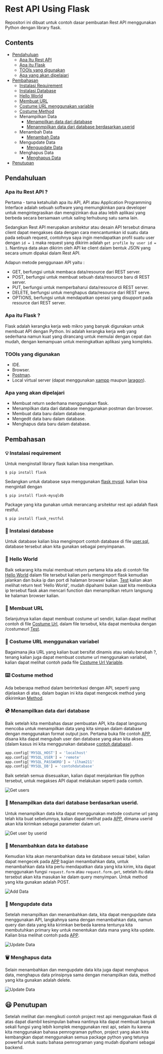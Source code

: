 # Rest API Using Flask
Repositori ini dibuat untuk contoh dasar pembuatan Rest API menggunakan Python dengan library flask.

## Contents
- [Pendahuluan](#Pendahuluan)
    - [Apa Itu Rest API](#apa-itu-rest-api-)
    - [Apa itu Flask](#apa-itu-rest-api-)
    - [TOOls yang digunakan](#tools-yang-digunakan)
    - [Apa yang akan dipelajari](#apa-yang-akan-dipelajari)
- [Pembahasan](#Pembahasan)
    - [Instalasi Requirement](#-instalasi-requirement)
    - [Instalasi Database](#-instalasi-database)
    - [Hello World](#-hello-world)
    - [Membuat URL](#-membuat-url)
    - [Costume URL menggunakan variable](#-costume-url-menggunakan-variabel)
    - [Costume Method](#%EF%B8%8F-costume-method)
    - Menampilkan Data
        - [Menampilkan data dari database](#-menampilkan-data-dari-database)
        - [Menanmpilkan data dari database berdasarkan userid](#-menampilkan-data-dari-database-berdasarkan-userid)
    - Menambah Data
        - [Menambah Data](#-menambahkan-data-ke-database)
    - Mengupdate Data
        - [Mengupdate Data](#-mengupdate-data)
    - Menghapus Data
        - [Menghapus Data](#%EF%B8%8F-menghapus-data)
- [Penutupan](#-penutupan)

## Pendahuluan
### Apa itu Rest API ?
Pertama - tama ketahuilah apa itu API, API atau Application Programming Interface adalah sebuah software yang memungkinkan para developer untuk mengintegrasikan dan mengizinkan dua atau lebih aplikasi yang berbeda secara bersamaan untuk saling terhubung satu sama lain.

Sedangkan Rest API merupakan arsitektur atau desain API tersebut dimana client dapat mengakses data dengan cara mencantumkan id suatu data pada sebuah request, contohnya saya ingin mendapatkan profil suatu user dengan ```id = 1``` maka request yang dikirim adalah ```get profile by user id = 1```.
Nantinya data akan dikirim oleh API ke client dalam bentuk JSON yang secara umum dipakai dalam Rest API.

Adapun metode penggunaan API yaitu :
- GET, berfungsi untuk membaca data/resource dari REST server.
- POST, berfungsi untuk membuat sebuah data/resource baru di REST server.
- PUT, berfungsi untuk memperbaharui data/resource di REST server.
- DELETE, berfungsi untuk menghapus data/resource dari REST serve.
- OPTIONS, berfungsi untuk mendapatkan operasi yang disupport pada resource dari REST server.

### Apa itu Flask ?
Flask adalah kerangka kerja web mikro yang banyak digunakan untuk membuat API dengan Python. Ini adalah kerangka kerja web yang sederhana namun kuat yang dirancang untuk memulai dengan cepat dan mudah, dengan kemampuan untuk meningkatkan aplikasi yang kompleks.

### TOOls yang digunakan
- IDE.
- Browser.
- [Postman][postman].
- Local virtual server (dapat menggunakan [xampp][xampp] maupun [laragon][laragon]).

### Apa yang akan dipelajari
- Membuat return sederhana menggunakan flask.
- Menampilkan data dari database menggunakan postman dan browser.
- Membuat data baru dalam database.
- Mengedit data baru dalam database.
- Menghapus data baru dalam database.

## Pembahasan
### 💡 Instalasi requirement
Untuk menginstall library flask kalian bisa mengetikan.
```
$ pip install flask
```
Sedangkan untuk database saya menggunakan [flask mysql][flaskmysql].
kalian bisa mengintall dengan
```
$ pip install flask-mysqldb
```
Package yang kita gunakan untuk merancang arsitektur rest api adalah flask restful.
```
$ pip install flask_restful
```
### 💾 Instalasi database
Untuk database kalian bisa mengimport contoh database di file [user.sql][contohdatabase], database tersebut akan kita gunakan sebagai penyimpanan.

### 👋 Hello World
Baik sekarang kita mulai membuat return pertama kita ada di contoh file [Hello World][helloworld]
dalam file tersebut kalian perlu mengimport flask kemudian jalankan dan buka ip dan port di halaman browser kalian. [Test][test1]
kalian akan melihat return text 'Hello World', mudah dipahami bukan saat kita membuka ip tersebut flask akan mencari function dan menampilkan return langsung ke halaman browser kalian.

### 🔗 Membuat URL
Selanjutnya kalian dapat membuat costume url sendiri, kalian dapat melihat contoh di file [Costume Url][costumeurl], dalam file tersebut, kita dapat membuka dengan /costumeurl [Test][test2].

### 🔗 Costume URL menggunakan variabel
Bagaimana jika URL yang kalian buat bersifat dinamis atau selalu berubah ?, tenang kalian juga dapat membuat costume url menggunakan variabel, kalian dapat melihat contoh pada file [Costume Url Variable][castumeurlvariable].

### ⌨️ Costume method
Ada beberapa method dalam berinterkasi dengan API, seperti yang dijelaskan di atas, dalam bagian ini kita dapat mengecek method yang dikirimkan [Method][costumemethod].

### 💿 Menampilkan data dari database
Baik setelah kita membahas dasar pembuatan API, kita dapat langsung mencoba untuk menampilkan data yang kita simpan dalam database dengan menggunakan format output json. Pertama buka file contoh [APP][app], disana kita dapat mengubah user dan database yang akan kita akses (dalam kasus ini kita menggunakan database [contoh database][contohdatabase]).
```python
app.config['MYSQL_HOST'] = 'localhost'
app.config['MYSQL_USER'] = 'remote'
app.config['MYSQL_PASSWORD'] = 'ilham211'
app.config['MYSQL_DB'] = 'contohdatabase'
```
Baik setelah semua disesuaikan, kalian dapat menjalankan file python tersebut, untuk megakses API dapat melakukan seperti pada contoh.

![Get users](/web_programming/flask_api/image/getuser.gif)

### 📀 Menampilkan data dari database berdasarkan userid.
Untuk menampilkan data kita dapat menggunakan metode costume url yang telah kita buat sebelumnya, kalian dapat melihat pada [APP][app], dimana userid akan kita kirimkan sebagai parameter dalam url.

![Get user by userid](/web_programming/flask_api/image/getuserbyuserid.gif)

### 📕 Menambahkan data ke database
Kemudian kita akan menambahkan data ke database sesuai tabel, kalian dapat mengecek pada [APP][app] bagian menambahkan data, untuk menambahkan data kita perlu mendapatkan data yang kita kirim, kita dapat menggunakan fungsi ```request.form``` atau ```request.form.get```, setelah itu data tersebut akan kita masukan ke dalam query menyimpan. Untuk method yang kita gunakan adalah POST.

![Add Data](/web_programming/flask_api/image/adddata.gif)

### 📖 Mengupdate data
Setelah menampilkan dan menambahkan data, kita dapat mengupdate data menggunakan API, langkahnya sama dengan menambahkan data, namun query dan data yang kita kirimkan berbeda karena tentunya kita membutuhkan primary key untuk menentukan data mana yang kita update. Kalian bisa melihat contoh pada [APP][app].

![Update Data](/web_programming/flask_api/image/updatedata.gif)

### 🗑️ Menghapus data
Selain menambahkan dan mengupdate data kita juga dapat menghapus data, menghapus data prinsipnya sama dengan menampilkan data, method yang kita gunakan adalah delete.

![Update Data](/web_programming/flask_api/image/deletedata.gif)

## 😃 Penutupan
Setelah melihat dan mengikuti contoh project rest api menggunakan flask di atas dapat diambil kesimpulan bahwa nantinya kita dapat membuat banyak sekali fungsi yang lebih komplek menggunakan rest api, selain itu karena kita menggunakan bahasa pemrograman python, project yang akan kita kembangkan dapat menggunakan semua package python yang tetunya powerful untuk suatu bahasa pemrograman yang mudah dipahami sebagai backend.

[helloworld]: /contoh/helloworld.py
[costumeurl]: /contoh/costumeurl.py
[postman]: https://www.postman.com/downloads/?utm_source=postman-home
[contohdatabase]: /user.sql
[castumeurlvariable]: /contoh/costumeurlvariable.py
[costumemethod]: /contoh/costmemethod.py
[app]: /contoh/main.py
[flaskmysql]: https://flask-mysqldb.readthedocs.io/en/latest/
[test1]: http://127.0.0.1:2020/
[test2]: http://127.0.0.1:2020/costumeurl
[xampp]: https://www.apachefriends.org/index.html
[laragon]: https://laragon.org/